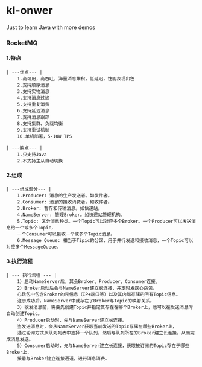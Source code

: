 # kl-onwer
Just to learn Java with more demos

### RocketMQ

#### 1.特点
    | ---优点--- |
        1.高可用，高吞吐，海量消息堆积，低延迟，性能表现出色
        2.支持顺序消息
        3.支持实物消息
        4.支持消息过滤
        5.支持重复消费
        6.支持延迟消息
        7.支持消息跟踪
        8.支持集群、负载均衡
        9.支持重试机制
        10.单机部署，5-10W TPS
     
    | ---缺点--- |
        1.只支持Java
        2.不支持主从自动切换
        
#### 2.组成
      
    | ---组成部分--- |
        1.Producer: 消息的生产发送者。如发件者。
        2.Consumer: 消息的接收消费者。如收件者。
        3.Broker: 暂存和传输消息。如快递站。
        4.NameServer: 管理Broker。如快递站管理机构。
        5.Topic: 区分消息种类。一个Topic可以对应多个Broker。一个Producer可以发送消息给一个或多个Topic，
        一个Consumer可以接收一个或多个Topic消息。
        6.Message Queue: 相当于Tipic的分区，用于并行发送和接收消息，一个Topic可以对应多个MessageQueue。
        
#### 3.执行流程

    | --- 执行流程 --- |
        1）启动NameServer后，其会Broker、Producer、Consumer连接。
        2）Broker启动后会与NameServer建立长连接，并定时发送心跳包。
        心跳包中包含Broker的元信息（IP+端口等）以及其内部存储的所有Topic信息。
        注册成功后，NameServer中就存在了Broker与Topic的映射关系。
        3）收发消息前，需要先创建Topic并指定其存在在哪个Broker上，也可以在发送消息时自动创建Topic。
        4）Producer启动时，先与NameServer建立长连接。
        当发送消息时，会从NameServer获取当前发送的Topic存储在哪些Broker上，
        通过轮询方式从队列列表中选择一个队列，然后与队列所在的Broker建立长连接，从而完成消息发送。
        5）Consumer启动时，先与NameServer建立长连接，获取被订阅的Topic存在于哪些Broker上，
        接着与Broker建立连接通道，进行消息消费。
       
         
